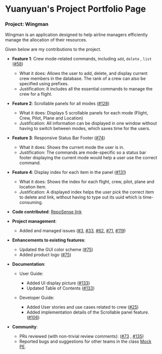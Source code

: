 # Yuanyuan's Project Portfolio Page

### Project: Wingman

Wingman is an application designed to help airline managers efficiently manage the allocation of their resources.

Given below are my contributions to the project.

* **Feature 1**: Crew mode-related commands, including `add`, `delete`
  , `list` ([#58](https://github.com/AY2223S2-CS2103T-W11-1/tp/pull/58))
    * What it does: Allows the user to add, delete, and display current crew members in the database. The rank of a crew
      can also be specified using prefixes.
    * Justification: It includes all the essential commands to manage the crew for a flight.


* **Feature 2**: Scrollable panels for all modes ([#128](https://github.com/AY2223S2-CS2103T-W11-1/tp/pull/128))
    * What it does: Displays 5 scrollable panels for each mode (Flight, Crew, Pilot, Plane and Location)
    * Justification: All information can be displayed in one window without having to switch between modes, which saves
      time for the users.


* **Feature 3**: Responsive Status Bar Footer ([#74](https://github.com/AY2223S2-CS2103T-W11-1/tp/pull/74))
    * What it does: Shows the current mode the user is in.
    * Justification: The commands are mode-specific so a status bar footer displaying the current mode would help a user
      use the correct command.


* **Feature 4**: Display index for each item in the
  panel ([#131](https://github.com/AY2223S2-CS2103T-W11-1/tp/pull/131))
    * What it does: Shows the index for each flight, crew, pilot, plane and location item.
    * Justification: A displayed index helps the user pick the correct item to delete and link, without having to type
      out its uuid which is time-consuming.


* **Code
  contributed**: [RepoSense link](https://nus-cs2103-ay2223s2.github.io/tp-dashboard/?search=tangyuantyy&breakdown=true&sort=groupTitle&sortWithin=title&since=2023-02-17&timeframe=commit&mergegroup=&groupSelect=groupByRepos&checkedFileTypes=docs~functional-code~test-code~other&tabOpen=true&tabType=authorship&tabAuthor=BoAi01&tabRepo=AY2223S2-CS2103T-W11-1%2Ftp%5Bmaster%5D&authorshipIsMergeGroup=false&authorshipFileTypes=docs~functional-code~test-code&authorshipIsBinaryFileTypeChecked=false&authorshipIsIgnoredFilesChecked=false)


* **Project management**:
    * Added and managed issues
      ([#3](https://github.com/AY2223S2-CS2103T-W11-1/tp/pull/3),
       [#33](https://github.com/AY2223S2-CS2103T-W11-1/tp/pull/33),
       [#62](https://github.com/AY2223S2-CS2103T-W11-1/tp/pull/62),
       [#71](https://github.com/AY2223S2-CS2103T-W11-1/tp/pull/71),
       [#119](https://github.com/AY2223S2-CS2103T-W11-1/tp/pull/119))


* **Enhancements to existing features**:
    * Updated the GUI color scheme ([#75](https://github.com/AY2223S2-CS2103T-W11-1/tp/pull/75))
    * Added product logo ([#75](https://github.com/AY2223S2-CS2103T-W11-1/tp/pull/75))


* **Documentation**:
    * User Guide:
        * Added UI display picture ([#133](https://github.com/AY2223S2-CS2103T-W11-1/tp/pull/133))
        * Updated Table of Contents ([#133](https://github.com/AY2223S2-CS2103T-W11-1/tp/pull/133))
        
    * Developer Guide:
        * Added User stories and use cases related to crew ([#25](https://github.com/AY2223S2-CS2103T-W11-1/tp/pull/25))
        * Added implementation details of the Scrollable panel
          feature. ([#106](https://github.com/AY2223S2-CS2103T-W11-1/tp/pull/106))


* **Community**:
    * PRs reviewed (with non-trivial review comments): ([\#73](https://github.com/AY2223S2-CS2103T-W11-1/tp/pull/73)
      , [\#135](https://github.com/AY2223S2-CS2103T-W11-1/tp/pull/135))
    * Reported bugs and suggestions for other teams in the class [Mock PE](https://github.com/tangyuantyy/ped/issues).
  

